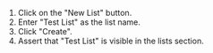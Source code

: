 1. Click on the "New List" button.
2. Enter "Test List" as the list name.
3. Click "Create".
4. Assert that "Test List" is visible in the lists section.